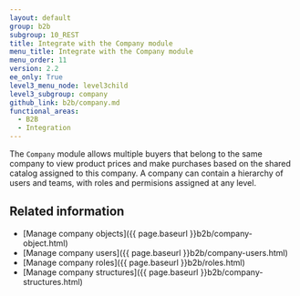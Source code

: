 ```yaml
---
layout: default
group: b2b
subgroup: 10_REST
title: Integrate with the Company module
menu_title: Integrate with the Company module
menu_order: 11
version: 2.2
ee_only: True
level3_menu_node: level3child
level3_subgroup: company
github_link: b2b/company.md
functional_areas:
  - B2B
  - Integration
---
```


The `Company` module allows multiple buyers that belong to the same company to view product prices and make purchases based on the shared catalog assigned to this company. A company can contain a hierarchy of users and teams, with roles and permisions assigned at any level.

## Related information

* [Manage company objects]({{ page.baseurl }}b2b/company-object.html)
* [Manage company users]({{ page.baseurl }}b2b/company-users.html)
* [Manage company roles]({{ page.baseurl }}b2b/roles.html)
* [Manage company structures]({{ page.baseurl }}b2b/company-structures.html)
